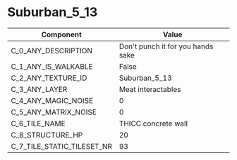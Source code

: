

# Suburban_5_13



| Component | Value | 
|  --  |  --  | 
| C_0_ANY_DESCRIPTION | Don't punch it for you hands sake | 
| C_1_ANY_IS_WALKABLE | False | 
| C_2_ANY_TEXTURE_ID | Suburban_5_13 | 
| C_3_ANY_LAYER | Meat interactables | 
| C_4_ANY_MAGIC_NOISE | 0 | 
| C_5_ANY_MATRIX_NOISE | 0 | 
| C_6_TILE_NAME | THICC concrete wall | 
| C_8_STRUCTURE_HP | 20 | 
| C_7_TILE_STATIC_TILESET_NR | 93 | 

